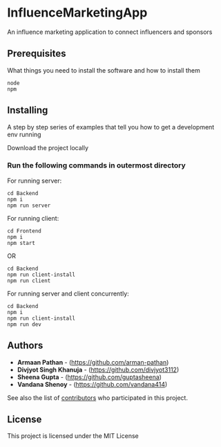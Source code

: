 # InfluenceMarketingApp
An influence marketing application to connect influencers and sponsors

## Prerequisites

What things you need to install the software and how to install them

```
node
npm
```

## Installing

A step by step series of examples that tell you how to get a development env running

Download the project locally

### Run the following commands in outermost directory

For running server:
```
cd Backend
npm i
npm run server
```

For running client:
```
cd Frontend
npm i
npm start
```
OR
```
cd Backend
npm run client-install
npm run client
```

For running server and client concurrently:
```
cd Backend
npm i
npm run client-install
npm run dev
```

## Authors

* **Armaan Pathan** - (https://github.com/arman-pathan)
* **Divjyot Singh Khanuja** - (https://github.com/divjyot3112)
* **Sheena Gupta** - (https://github.com/guptasheena)
* **Vandana Shenoy** - (https://github.com/vandana414)

See also the list of [contributors](https://github.com/divjyot3112/InfluenceMarketingApp/contributors) who participated in this project.

## License

This project is licensed under the MIT License
